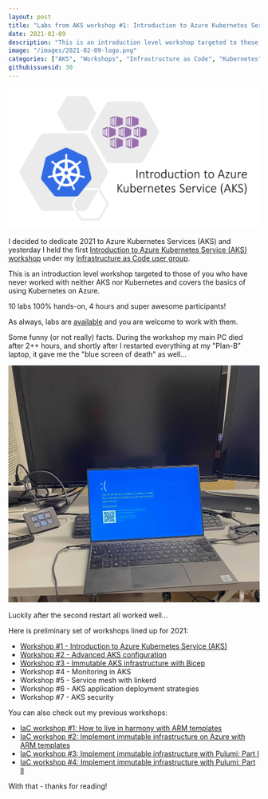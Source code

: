 ```yaml
---
layout: post
title: "Labs from AKS workshop #1: Introduction to Azure Kubernetes Service (AKS)"
date: 2021-02-09
description: "This is an introduction level workshop targeted to those of you who have never worked with neither Azure Kubernetes Service (AKS) nor Kubernetes and covers the basics of using Kubernetes on Azure."
image: "/images/2021-02-09-logo.png"
categories: ["AKS", "Workshops", "Infrastructure as Code", "Kubernetes"]
githubissuesid: 30
---
```


![logo](/images/2021-02-09-logo.png)

I decided to dedicate 2021 to Azure Kubernetes Services (AKS) and yesterday I held the first [Introduction to Azure Kubernetes Service (AKS) workshop](https://www.meetup.com/Infrastructure-As-Code-User-Group-Oslo/events/275960416/) under my [Infrastructure as Code user group](https://www.meetup.com/Infrastructure-As-Code-User-Group-Oslo).

This is an introduction level workshop targeted to those of you who have never worked with neither AKS nor Kubernetes and covers the basics of using Kubernetes on Azure.

10 labs 100% hands-on, 4 hours and super awesome participants!

As always, labs are [available](https://github.com/evgenyb/aks-workshops/tree/main/01-aks-and-k8s-101) and you are welcome to work with them.

Some funny (or not really) facts. During the workshop my main PC died after 2++ hours, and shortly after I restarted everything at my "Plan-B" laptop, it gave me the "blue screen of death" as well... 

![bsod](/images/2021-02-09-bsod.jpg)

Luckily after the second restart all worked well...

Here is preliminary set of workshops lined up for 2021:

* [Workshop #1 - Introduction to Azure Kubernetes Service (AKS)](https://borzenin.com/azure-kubernetes-service-aks-workshop-1-labs/)
* [Workshop #2 - Advanced AKS configuration](https://borzenin.com/azure-kubernetes-service-aks-workshop-2-labs/)
* [Workshop #3 - Immutable AKS infrastructure with Bicep](https://borzenin.com/azure-kubernetes-service-aks-workshop-3-labs/)
* Workshop #4 - Monitoring in AKS
* Workshop #5 - Service mesh with linkerd
* Workshop #6 - AKS application deployment strategies
* Workshop #7 - AKS security

You can also check out my previous workshops:

* [IaC workshop #1: How to live in harmony with ARM templates](https://borzenin.com/iac-ws1-labs/)
* [IaC workshop #2: Implement immutable infrastructure on Azure with ARM templates](https://borzenin.com/iac-ws2-labs/)
* [IaC workshop #3: Implement immutable infrastructure with Pulumi: Part I](https://borzenin.com/iac-ws3-labs/)
* [IaC workshop #4: Implement immutable infrastructure with Pulumi: Part II](https://borzenin.com/iac-ws4-labs/)


With that - thanks for reading!
